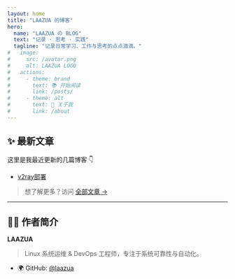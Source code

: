 ```yaml
---
layout: home
title: "LAAZUA 的博客"
hero:
  name: "LAAZUA の BLOG"
  text: "记录 · 思考 · 实践"
  tagline: "记录日常学习、工作与思考的点点滴滴。"
#   image:
#     src: /avatar.png
#     alt: LAAZUA LOGO
#   actions:
#     - theme: brand
#       text: 📚 开始阅读
#       link: /posts/
#     - theme: alt
#       text: 🧠 关于我
#       link: /about
---
```


## ✨ 最新文章

这里是我最近更新的几篇博客 👇  
- [v2ray部署](/posts/v2ray-deploy.md)


> 想了解更多？访问 [全部文章 →](/posts/)

---

<!-- ## 🧰 关于本站

本站使用 [**VitePress**](https://vitepress.dev/) 构建，使用 Markdown 编写所有内容。  
主要记录以下主题：

- 🐧 Linux 系统与内核优化  
- ⚙️ DevOps 与自动化部署  
- 🧩 Python 框架与架构设计  
- 🌐 网络与 VPN 实践  
- 💡 个人思考与技术总结  

--- -->

## 👨‍💻 作者简介

**LAAZUA**  
> Linux 系统运维 & DevOps 工程师，专注于系统可靠性与自动化。

- 🌍 GitHub: [@laazua](https://github.com/laazua)
<!-- - 🐦 Twitter: [@laazua_dev](https://twitter.com/laazua_dev)
- 📧 Email: laazua@example.com -->
